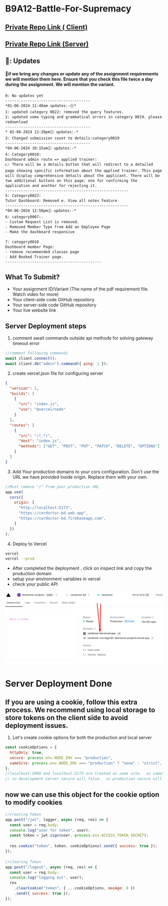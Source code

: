 # B9A12-Battle-For-Supremacy

## [ Private Repo Link ( Client)](https://classroom.github.com/a/BBJEe3MV)

## [ Private Repo Link (Server) ](https://classroom.github.com/a/yyMxUX7W)

## 🚩: Updates
#### 📢if we bring any changes or update any of the assignment requirements we will mention them here. Ensure that you check this file twice a day during the assignment. We will mention the variant. 
```
0: No updates yet
--------------------------------------
*01-06-2024 11:40am updates:-🕦*
1: updated category 0022: removed the query features.
2: updated some typing and grammatical errors in category 0019. please redownload
--------------------------------------
* 02-06-2024 12:30pm🕧 updates:-*
3: Changed submission count to details:category0019
--------------------------------------
*04-06-2024 10:15am🕥 updates:-*
4: Category0010:
Dashboard admin route => applied trainer:
👉 There will be a details button that will redirect to a detailed page showing specific information about the applied trainer. This page will display comprehensive details about the applicant. There will be two additional buttons on this page: one for confirming the application and another for rejecting it.
-------------------------------------------------------
5: Category0023:
Tutor Dashboard: Removed e. View all notes feature
-------------------------------------------------------
*04-06-2024 12:50pm🕧 updates:-*
6: category0007:-
- Custom Request List is removed.
- Removed Member Type from Add an Employee Page
- Make the dashboard responsive

7: category0010
Dashboard member Page:
- remove recommended classes page
- Add Booked Trainer page.
-------------------------------------------
```
## What To Submit?
- Your assignment ID/Variant (The name of the pdf requirement file. Watch video for more)
- Your client-side code GitHub repository
- Your server-side code GitHub repository
- Your live website link
## Server Deployment steps

1. comment await commands outside api methods for solving gateway timeout error

```js
//comment following commands
await client.connect();
await client.db("admin").command({ ping: 1 });
```

2. create vercel.json file for configuring server

```json
{
  "version": 2,
  "builds": [
    {
      "src": "index.js",
      "use": "@vercel/node"
    }
  ],
  "routes": [
    {
      "src": "/(.*)",
      "dest": "index.js",
      "methods": ["GET", "POST", "PUT", "PATCH", "DELETE", "OPTIONS"]
    }
  ]
}
```

3. Add Your production domains to your cors configuration. Don't use the URL we have provided inside origin. Replace them with your own. 

```js
//Must remove "/" from your production URL
app.use(
  cors({
    origin: [
      "http://localhost:5173",
      "https://cardoctor-bd.web.app",
      "https://cardoctor-bd.firebaseapp.com",
    ]
  })
);
```

4. Deploy to Vercel

```bash
vercel
vercel --prod
```
- After completed the deployment . click on inspect link and copy the production domain
- setup your environment variables in vercel
- check your public API


<img src="code.jpg"/>

# Server Deployment Done
## If you are using a cookie, follow this extra process. We recommend using local storage to store tokens on the client side to avoid deployment issues.
1. Let's create cookie options for both the production and local server

```js
const cookieOptions = {
  httpOnly: true,
  secure: process.env.NODE_ENV === "production",
  sameSite: process.env.NODE_ENV === "production" ? "none" : "strict",
};
//localhost:5000 and localhost:5173 are treated as same site.  so sameSite value must be strict in the development server.  in production, sameSite will be none
// in development server secure will false.  in production secure will be true
```

## now we can use this object for the cookie option to modify cookies

```js
//creating Token
app.post("/jwt", logger, async (req, res) => {
  const user = req.body;
  console.log("user for token", user);
  const token = jwt.sign(user, process.env.ACCESS_TOKEN_SECRET);

  res.cookie("token", token, cookieOptions).send({ success: true });
});

//clearing Token
app.post("/logout", async (req, res) => {
  const user = req.body;
  console.log("logging out", user);
  res
    .clearCookie("token", { ...cookieOptions, maxAge: 0 })
    .send({ success: true });
});
```
